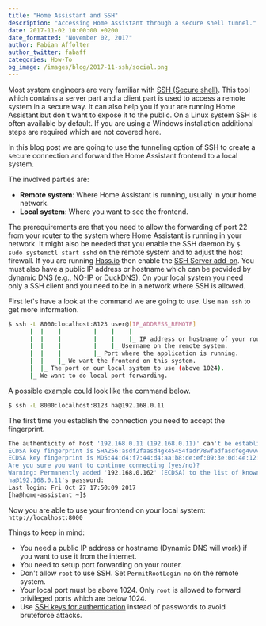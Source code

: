 ```yaml
---
title: "Home Assistant and SSH"
description: "Accessing Home Assistant through a secure shell tunnel."
date: 2017-11-02 10:00:00 +0200
date_formatted: "November 02, 2017"
author: Fabian Affolter
author_twitter: fabaff
categories: How-To
og_image: /images/blog/2017-11-ssh/social.png
---
```


Most system engineers are very familiar with [SSH (Secure shell)](https://en.wikipedia.org/wiki/Secure_Shell). This tool which contains a server part and a client part is used to access a remote system in a secure way. It can also help you if your are running Home Assistant but don't want to expose it to the public. On a Linux system SSH is often available by default. If you are using a Windows installation additional steps are required which are not covered here.

In this blog post we are going to use the tunneling option of SSH to create a secure connection and forward the Home Assistant frontend to a local system.

<!--more-->

The involved parties are:

- **Remote system**: Where Home Assistant is running, usually in your home network.
- **Local system**: Where you want to see the frontend.

The prerequirements are that you need to allow the forwarding of port 22 from your router to the system where Home Assistant is running in your network. It might also be needed that you enable the SSH daemon by `$ sudo systemctl start sshd` on the remote system and to adjust the host firewall. If you are running [Hass.io](/hassio/) then enable the [SSH Server add-on](/addons/ssh/). You must also have a public IP address or hostname which can be provided by dynamic DNS (e.g., [NO-IP](https://www.noip.com/) or [DuckDNS](https://www.duckdns.org/)).
On your local system you need only a SSH client and you need to be in a network where SSH is allowed.

First let's have a look at the command we are going to use. Use `man ssh` to get more information.

```bash
$ ssh -L 8000:localhost:8123 user@[IP_ADDRESS_REMOTE]
      |  |    |         |    |    |
      |  |    |         |    |    |_ IP address or hostname of your router.
      |  |    |         |    |_ Username on the remote system.
      |  |    |         |_ Port where the application is running.
      |  |    |_ We want the frontend on this system.
      |  |_ The port on our local system to use (above 1024).
      |_ We want to do local port forwarding.
```

A possible example could look like the command below.

```bash
$ ssh -L 8000:localhost:8123 ha@192.168.0.11
```

The first time you establish the connection you need to accept the fingerprint.

```bash
The authenticity of host '192.168.0.11 (192.168.0.11)' can't be established.
ECDSA key fingerprint is SHA256:asdf2faasd4gk45454fadr78wfadfasdfeg4vvvsae33.
ECDSA key fingerprint is MD5:44:d4:f7:44:d4:aa:b8:de:ef:09:3e:0d:4e:12:11:09.
Are you sure you want to continue connecting (yes/no)?
Warning: Permanently added '192.168.0.162' (ECDSA) to the list of known hosts.
ha@192.168.0.11's password:
Last login: Fri Oct 27 17:50:09 2017
[ha@home-assistant ~]$
```

Now you are able to use your frontend on your local system: `http://localhost:8000`

Things to keep in mind:

- You need a public IP address or hostname (Dynamic DNS will work) if you want to use it from the internet.
- You need to setup port forwarding on your router.
- Don't allow `root` to use SSH. Set `PermitRootLogin no` on the remote system.
- Your local port must be above 1024. Only `root` is allowed to forward privileged ports which are below 1024.
- Use [SSH keys for authentication](http://docs.fedoraproject.org//en-US/Fedora/14/html/Deployment_Guide/s2-ssh-configuration-keypairs.html) instead of passwords to avoid bruteforce attacks.

